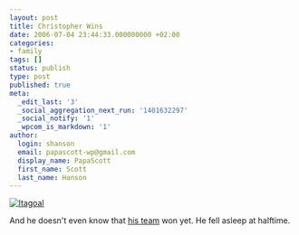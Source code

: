```yaml
---
layout: post
title: Christopher Wins
date: 2006-07-04 23:44:33.000000000 +02:00
categories:
- family
tags: []
status: publish
type: post
published: true
meta:
  _edit_last: '3'
  _social_aggregation_next_run: '1401632297'
  _social_notify: '1'
  _wpcom_is_markdown: '1'
author:
  login: shanson
  email: papascott-wp@gmail.com
  display_name: PapaScott
  first_name: Scott
  last_name: Hanson
---
```

<p><a href="http://fifaworldcup.yahoo.com/06/en/060704/1/8km5.html"><img src="http://www.papascott.de/wordpress/wp-content/uploads/2006/07/italys_goal_against_germany_2006.jpg" alt="Itagoal" /></a></p>
<p>And he doesn't even know that <a href="http://www.papascott.de/archives/2006/07/02/italia/">his team</a> won yet. He fell asleep at halftime.</p>
